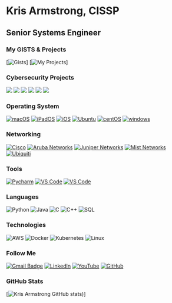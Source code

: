 # Kris Armstrong, CISSP
## Senior Systems Engineer

### My GISTS & Projects
[![Gists](https://gist.github.com/krisarmstrong/public)]
[![My Projects](https://github.com/krisarmstrong?tab=repositories)]


### Cybersecurity Projects

[![](https://img.shields.io/badge/-🩸%20Heartbleed-000)](https://github.com/adamalston/Heartbleed)
[![](https://img.shields.io/badge/-🌊%20SYN%20Flood-000)](https://github.com/adamalston/SYN-Flood)
[![](https://img.shields.io/badge/-🗂%20Packet%20Sniffing%20%26%20Spoofing-000)](https://github.com/adamalston/Packet-Sniffing-and-Spoofing)
[![](https://img.shields.io/badge/-💉%20SQL%20Injection-000)](https://github.com/adamalston/SQL-Injection)
[![](https://img.shields.io/badge/-🛡%20Spectre%20%26%20Meltdown-000)](https://github.com/adamalston/Meltdown-Spectre)
[![](https://img.shields.io/badge/-🌐%20Network%20Tools-000)](https://github.com/adamalston/Network-Tools)

### Operating System

[![macOS](https://img.shields.io/badge/macOS-292e33?style=flat&logo=apple&logoColor=ffffff)](https://www.apple.com/macos/)
[![iPadOS](https://img.shields.io/badge/iPad-OS-292e33?style=flat&logo=apple&logoColor=ffffff)](https://www.apple.com/ipados/)
[![iOS](https://img.shields.io/badge/iOS-292e33?style=flat&logo=apple&logoColor=ffffff)](https://www.apple.com/ios/)
[![Ubuntu](https://img.shields.io/badge/Ubuntu-000?style=flat&logo=ubuntu)](https://www.ubuntu.com)
[![centOS](https://img.shields.io/badge/CentOS-000?style=flat&logo=centos&logoColor=blue)](https://www.centos.org/)
[![windows](https://img.shields.io/badge/Windows-000?style=flat&logo=windows&logoColor=blue)](https://www.microsoft.com/windows/)

### Networking

[![Cisco](https://img.shields.io/badge/Cisco-000?style=flat&logo=cisco)](https://www.cisco.com)
[![Aruba Networks](https://img.shields.io/badge/Aruba-000?style=flat&logo=HP)](https://www.arubanetworks.com)
[![Juniper Networks](https://img.shields.io/badge/Juniper-000?style=flat&logo=junipernetworks)](https://www.junipernetworks.com)
[![Mist Networks](https://img.shields.io/badge/Mist-000?style=flat&logo=junipernetworks)](https://mist.com/)
[![Ubiquiti](https://img.shields.io/badge/Ubiquiti-000?style=flat&logo=ubiquiti&logoColor=blue)](https://ui.com)

### Tools

[![Pycharm](https://img.shields.io/badge/IDE-PyCharm-yellow?style=flat&logo=JetBrains)](https://www.jetbrains.com/pycharm/)
[![VS Code](https://img.shields.io/badge/IDE-VSCode-%23007ACC?style=flat&logo=Visual-studio-code)](https://code.visualstudio.com/)
[![VS Code](https://img.shields.io/badge/IDE-Xcode-%23007ACC?style=flat&logo=xcode)](https://developer.apple.com/support/xcode/)

### Languages

![Python](https://img.shields.io/badge/-Python-000?&logo=Python)
![Java](https://img.shields.io/badge/-Java-000?&logo=Java&logoColor=007396)
![C](https://img.shields.io/badge/-C-000?&logo=C)
![C++](https://img.shields.io/badge/-C++-000?&logo=c%2b%2b&logoColor=00599C)
![SQL](https://img.shields.io/badge/-SQL-000?&logo=MySQL)

### Technologies

![AWS](https://img.shields.io/badge/-AWS-000?&logo=Amazon-AWS&logoColor=F90)
![Docker](https://img.shields.io/badge/-Docker-000?&logo=Docker)
![Kubernetes](https://img.shields.io/badge/-Kubernetes-000?&logo=Kubernetes)
![Linux](https://img.shields.io/badge/-Linux-000?&logo=Linux)

### Follow Me

[![Gmail Badge](https://img.shields.io/badge/-G--Mail-red?style=flat&logo=gmail&labelColor=white&link=mailto:kris.armstrong@gmail.com)](mailto:kris.armstrong@gmail.com)
[![LinkedIn](https://img.shields.io/badge/LinkedIn-blue?style=flat&logo=linkedin&labelColor=blue)](https://www.linkedin.com/in/kris-armstrong/)
[![YouTube](https://img.shields.io/youtube/channel/views/UCGplG9LjItnQ4S6wITgdJ7A?style=social)](https://www.youtube.com/channel/UCGplG9LjItnQ4S6wITgdJ7A)
[![GitHub](https://img.shields.io/badge/-GitHub-181717?style=flat-square&logo=github&logoColor=white&link=https://github.com/krisarmstrong)](https://github.com/krisarmstrong)

### GitHub Stats

[![Kris Armstrong GitHub stats](https://github-readme-stats.vercel.app/api?username=krisarmstrong&show_icons=true&theme=dark))]
